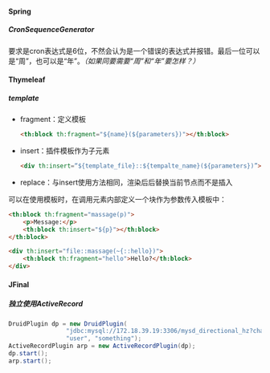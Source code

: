 #### Spring

##### CronSequenceGenerator

要求是cron表达式是6位，不然会认为是一个错误的表达式并报错。最后一位可以是“周”，也可以是“年”。*（如果同要需要“周”和“年”要怎样？）*

#### Thymeleaf

##### template

+ fragment：定义模板

  ```html
  <th:block th:fragment="${name}(${parameters})"></th:block>
  ```

+ insert：插件模板作为子元素

  ```html
  <div th:insert=“${template_file}::${tempalte_name}(${parameters})”></div>
  ```

+ replace：与insert使用方法相同，渲染后后替换当前节点而不是插入

可以在使用模板时，在调用元素内部定义一个块作为参数传入模板中：

```html
<th:block th:fragment="massage(p)">
    <p>Message:</p>
	<th:block th:insert="${p}"></th:block>
</th:block>
```

```html
<div th:insert="file::massage(~{::hello})">
	<th:block th:fragment="hello">Hello?</th:block>
</div>
```

#### JFinal

##### 独立使用ActiveRecord

```java
DruidPlugin dp = new DruidPlugin(
				"jdbc:mysql://172.18.39.19:3306/mysd_directional_hz?characterEncoding=utf8&zeroDateTimeBehavior=convertToNull&serverTimezone=GMT%2B8&useSSL=false",
				"user", "something");
ActiveRecordPlugin arp = new ActiveRecordPlugin(dp);
dp.start();
arp.start();
```

